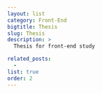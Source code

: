 ```yaml
---
layout: list
category: Front-End
bigtitle: Thesis
slug: Thesis
description: >
  Thesis for front-end study

related_posts:
  -
list: true
order: 2
---
```

